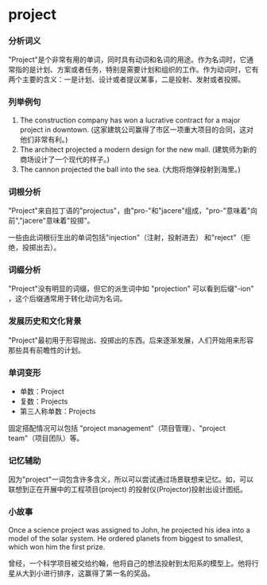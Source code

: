 # project

### 分析词义

  

"Project"是个非常有用的单词，同时具有动词和名词的用途。作为名词时，它通常指的是计划、方案或者任务，特别是需要计划和组织的工作。作为动词时，它有两个主要的含义：一是计划、设计或者提议某事，二是投射、发射或者投掷。

  

### 列举例句

  

1.  The construction company has won a lucrative contract for a major project in downtown. (这家建筑公司赢得了市区一项重大项目的合同，这对他们非常有利。)
2.  The architect projected a modern design for the new mall. (建筑师为新的商场设计了一个现代的样子。)
3.  The cannon projected the ball into the sea. (大炮将炮弹投射到海里。)

  

### 词根分析

  

"Project"来自拉丁语的"projectus"，由"pro-"和"jacere"组成，"pro-"意味着"向前","jacere"意味着"投掷"。

  

一些由此词根衍生出的单词包括"injection"（注射，投射进去） 和"reject"（拒绝，投掷出去）。

  

### 词缀分析

  

"Project"没有明显的词缀，但它的派生词中如 "projection" 可以看到后缀"-ion" ，这个后缀通常用于转化动词为名词。

  

### 发展历史和文化背景

  

"Project"最初用于形容抛出、投掷出的东西。后来逐渐发展，人们开始用来形容那些具有前瞻性的计划。

  

### 单词变形

  

*   单数：Project
*   复数：Projects
*   第三人称单数：Projects

  

固定搭配情况可以包括 "project management"（项目管理）、"project team"（项目团队）等。

  

### 记忆辅助

  

因为"project"一词包含许多含义，所以可以尝试通过场景联想来记忆。如，可以联想到正在开展中的工程项目(project) 的投射仪(Projector)投射出设计图纸。

  

### 小故事

  

Once a science project was assigned to John, he projected his idea into a model of the solar system. He ordered planets from biggest to smallest, which won him the first prize.

  

曾经，一个科学项目被交给约翰，他将自己的想法投射到太阳系的模型上。他将行星从大到小进行排序，这赢得了第一名的奖品。
